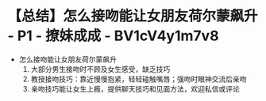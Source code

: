 # 【总结】怎么接吻能让女朋友荷尔蒙飙升 - P1 - 撩妹成成 - BV1cV4y1m7v8

-   怎么接吻能让女朋友荷尔蒙飙升
    1.  大部分男生接吻时不顾及女生感受，缺乏技巧
    2.  教授接吻技巧：靠近慢慢抱紧，轻轻碰触嘴唇；强吻时眼神交流后亲吻
    3.  亲吻技巧能让女生上瘾，提供聊天技巧和见面方法，欢迎私信或评论